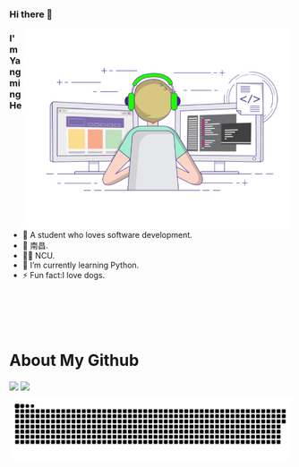 <!--
**LinZui520/LinZui520** is a ✨ _special_ ✨ repository because its `README.md` (this file) appears on your GitHub profile.

Here are some ideas to get you started:

- 🔭 I’m currently working on ...
- 🌱 I’m currently learning ...
- 👯 I’m looking to collaborate on ...
- 🤔 I’m looking for help with ...
- 💬 Ask me about ...
- 📫 How to reach me: ...
- 😄 Pronouns: ...
- ⚡ Fun fact: ...
-->

### Hi there 👋
<img align="right" top='60' alt="GIF" src="https://raw.githubusercontent.com/devSouvik/devSouvik/master/gif3.gif" width="480"/>

### I'm Yangming He
<br/>

- 🍒  A student who loves software development.
- 📍  南昌.
- 👨‍🎓  NCU.
- 🌱 I’m currently learning Python.
- ⚡ Fun fact:I love dogs.
<br/>
<br/>
<br/>
<br/>

# About My Github
<div align="left">
<img height='180' src="https://github-readme-stats.vercel.app/api/top-langs/?username=LinZui520&hide=html,css,Jupyter+Notebook,ruby,javascript,Makefile,Less,TypeScript,Starlark,Groovy,Shell,Batchfile&layout=compact&langs_count=8&theme=cobalt" align="center" />
<img height='180' src="https://github-readme-stats.vercel.app/api?username=LinZui520&show_icons=true&theme=cobalt" align="center" />
</div>  

![](https://raw.githubusercontent.com/LinZui520/LinZui520/output/github-contribution-grid-snake.svg)
